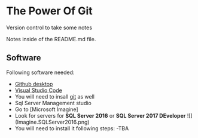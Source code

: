 # The Power Of Git

Version control to take some notes

Notes inside of the README.md file.

## Software

Following software needed:

- [Github desktop](https://desktop.github.com)
- [Visual Studio Code](https://code.viualstudio.com)
- You will need to insall [git](git-scm.com) as well
- Sql Server Management studio
- Go to [Microsoft Imagine]
 - Look for servers for **SQL Server 2016** or **SQL Server 2017 DEveloper** ![]
(Imagine.SQLServer2016.png)
- You will need to install it following steps:
-TBA
